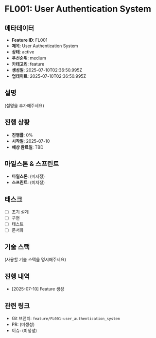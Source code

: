 # FL001: User Authentication System

## 메타데이터

- **Feature ID**: FL001
- **제목**: User Authentication System
- **상태**: active
- **우선순위**: medium
- **카테고리**: feature
- **생성일**: 2025-07-10T02:36:50.995Z
- **업데이트**: 2025-07-10T02:36:50.995Z

## 설명

(설명을 추가해주세요)

## 진행 상황

- **진행률**: 0%
- **시작일**: 2025-07-10
- **예상 완료일**: TBD

## 마일스톤 & 스프린트

- **마일스톤**: (미지정)
- **스프린트**: (미지정)

## 태스크

- [ ] 초기 설계
- [ ] 구현
- [ ] 테스트
- [ ] 문서화

## 기술 스택

(사용할 기술 스택을 명시해주세요)

## 진행 내역

- [2025-07-10] Feature 생성

## 관련 링크

- Git 브랜치: `feature/FL001-user_authentication_system`
- PR: (미생성)
- 이슈: (미생성)
